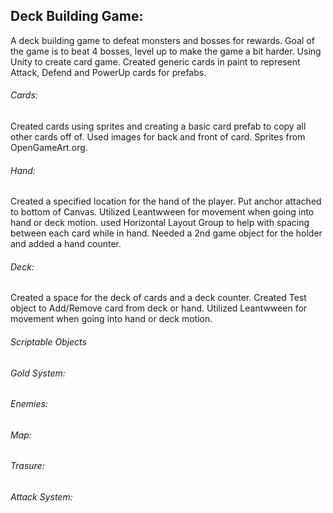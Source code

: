 <h2>Deck Building Game:</h2>

A deck building game to defeat monsters and bosses for rewards. Goal of the game is to beat 4 bosses, level up to make the game a bit harder. Using Unity to create card game. Created generic cards in paint to represent Attack, Defend and PowerUp cards for prefabs.


<h6>Cards:</h6>  Created cards using sprites and creating a basic card prefab to copy all other cards off of. Used images for back and front of card.  Sprites from OpenGameArt.org.<br>
<h6>Hand:</h6> Created a specified location for the hand of the player.  Put anchor attached to bottom of Canvas. Utilized Leantwween for movement when going into hand or deck motion. used Horizontal Layout Group to help with spacing between each card while in hand. Needed a 2nd game object for the holder and added a hand counter.<br>
<h6>Deck:</h6> Created a space for the deck of cards and a deck counter. Created Test object to Add/Remove card from deck or hand. Utilized Leantwween for movement when going into hand or deck motion.<br>


<h6>Scriptable Objects</h6>

<h6>Gold System:</h6>

<h6>Enemies:</h6>

<h6>Map:</h6>

<h6>Trasure:</h6>

<h6>Attack System:</h6>
